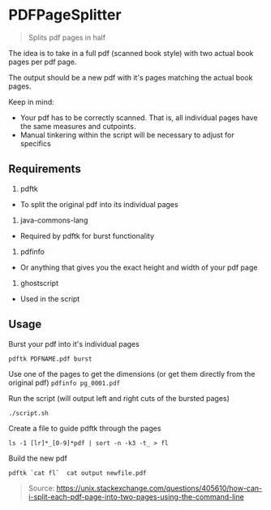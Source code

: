 # PDFPageSplitter

>Splits pdf pages in half

The idea is to take in a full pdf (scanned book style) with two actual book pages per pdf page.

The output should be a new pdf with it's pages matching the actual book pages.

Keep in mind:

- Your pdf has to be correctly scanned. That is, all individual pages have the same measures and cutpoints.
- Manual tinkering within the script will be necessary to adjust for specifics


## Requirements

1. pdftk 
  * To split the original pdf into its individual pages
1. java-commons-lang
  * Required by pdftk for burst functionality
1. pdfinfo
  * Or anything that gives you the exact height and width of your pdf page
1. ghostscript
  * Used in the script

## Usage

Burst your pdf into it's individual pages
```
pdftk PDFNAME.pdf burst
```

Use one of the pages to get the dimensions (or get them directly from the original pdf)
`pdfinfo pg_0001.pdf`

Run the script (will output left and right cuts of the bursted pages)
```
./script.sh
```

Create a file to guide pdftk through the pages
```
ls -1 [lr]*_[0-9]*pdf | sort -n -k3 -t_ > fl
```

Build the new pdf
```
pdftk `cat fl`  cat output newfile.pdf 
```


> Source: https://unix.stackexchange.com/questions/405610/how-can-i-split-each-pdf-page-into-two-pages-using-the-command-line
